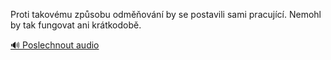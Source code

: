 
Proti takovému způsobu odměňování by se postavili sami pracující. Nemohl by tak fungovat ani krátkodobě.

[🔊 Poslechnout audio](/data/7-paragraphs/audio/chapter_162/para_011-Proti-takovmu-zpsobu-odmovn-by-se-postavili.mp3)
